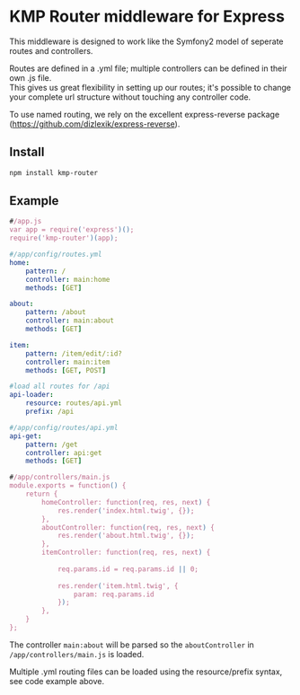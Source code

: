 # KMP Router middleware for Express

This middleware is designed to work like the Symfony2 model of seperate routes and controllers.

Routes are defined in a .yml file; multiple controllers can be defined in their own .js file.<br>
This gives us great flexibility in setting up our routes; it's possible to change your complete url structure without touching any controller code.

To use named routing, we rely on the excellent express-reverse package (https://github.com/dizlexik/express-reverse).

## Install

```sh
npm install kmp-router
```

## Example

```js
#/app.js
var app = require('express')();
require('kmp-router')(app);
```

```yaml
#/app/config/routes.yml
home:
    pattern: /
    controller: main:home
    methods: [GET]

about:
    pattern: /about
    controller: main:about
    methods: [GET]

item:
    pattern: /item/edit/:id?
    controller: main:item
    methods: [GET, POST]

#load all routes for /api
api-loader:
    resource: routes/api.yml
    prefix: /api
```

```yaml
#/app/config/routes/api.yml
api-get:
    pattern: /get
    controller: api:get
    methods: [GET]
```

```js
#/app/controllers/main.js
module.exports = function() {
    return {
        homeController: function(req, res, next) {
            res.render('index.html.twig', {});
        },
        aboutController: function(req, res, next) {
            res.render('about.html.twig', {});
        },
        itemController: function(req, res, next) {
            
            req.params.id = req.params.id || 0;
            
            res.render('item.html.twig', {
                param: req.params.id
            });
        },
    }
};

```
The controller `main:about` will be parsed so the `aboutController` in `/app/controllers/main.js` is loaded.

Multiple .yml routing files can be loaded using the resource/prefix syntax, see code example above.

